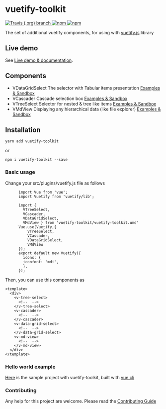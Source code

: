 # vuetify-toolkit


<p align="left">
  <a href="https://travis-ci.org/kolesnikovav/vuetify-toolkit/master">
    <img alt="Travis (.org) branch" src="https://img.shields.io/travis/kolesnikovav/vuetify-toolkit/master?logo=travis">
  </a>
  <a href="https://www.npmjs.com/package/vuetify-toolkit">
    <img alt="npm" src="https://img.shields.io/npm/v/vuetify-toolkit?color=blue&logo=npm">
  </a>
  <a href="https://www.npmjs.com/package/vuetify-toolkit">
    <img alt="npm" src="https://img.shields.io/npm/dm/vuetify-toolkit?logo=npm">
  </a>
</p>

The set of additional vuetify components, for using with [vuetify.js](https://vuetifyjs.com/) library

## Live demo

See [Live demo & documentation](https://kolesnikovav.github.io/vuetify-toolkit/).


## Components

 - VDataGridSelect
 The selector with Tabular items presentation
 [Examples & Sandbox](https://kolesnikovav.github.io/vuetify-toolkit)
 - VCascader
 Cascade selection box
 [Examples & Sandbox](https://kolesnikovav.github.io/vuetify-toolkit)
 - VTreeSelect
 Selector for nested & tree like items
  [Examples & Sandbox](https://kolesnikovav.github.io/vuetify-toolkit)
 - VMdView
 Displaying any hierarchical data (like file explorer)
  [Examples & Sandbox](https://kolesnikovav.github.io/vuetify-toolkit)

## Installation

```
yarn add vuetify-toolkit
```
or
```
npm i vuetify-toolkit --save
```

### Basic usage

Change your src/plugins/vuetify.js file as follows
```
      import Vue from 'vue';
      import Vuetify from 'vuetify/lib';

      import {
        VTreeSelect,
        VCascader,
        VDataGridSelect,
        VMdView } from 'vuetify-toolkit/vuetify-toolkit.umd'
      Vue.use(Vuetify,{
          VTreeSelect,
          VCascader,
          VDataGridSelect,
          VMdView
      });
      export default new Vuetify({
        icons: {
        iconfont: 'mdi',
        },
      });
```
Then, you can use this components as

```
<template>
  <div>
    <v-tree-select>
      <!--  -->
    </v-tree-select>
    <v-cascader>
      <!--  -->
    </v-cascader>
    <v-data-grid-select>
      <!--  -->
    </v-data-grid-select>
    <v-md-view>
      <!--  -->
    </v-md-view>
  </div>
</template>
```

### Hello world example

[Here](https://github.com/kolesnikovav/testapp) is the sample project with vuetify-toolkit, built with [vue cli](https://cli.vuejs.org/)

### Contributing

Any help for this project are welcome.
Please read the [Contributing Guide](./CONTRIBUTING.md)
